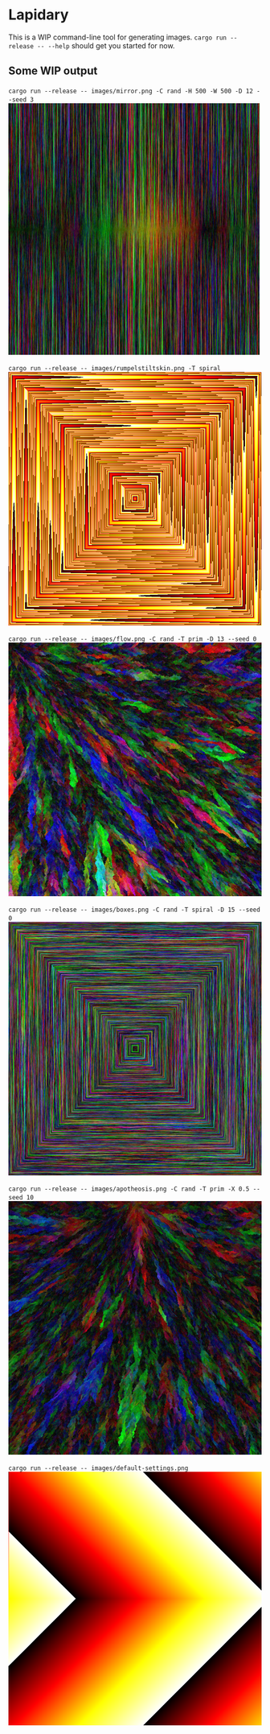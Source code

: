 # Lapidary
This is a WIP command-line tool for generating images. `cargo run --release -- --help` should get you started for now.

## Some WIP output
`cargo run --release -- images/mirror.png -C rand -H 500 -W 500 -D 12 --seed 3`
![Mirror](./images/mirror.png)

`cargo run --release -- images/rumpelstiltskin.png -T spiral`
![Rumpelstiltskin](./images/rumpelstiltskin.png)

`cargo run --release -- images/flow.png -C rand -T prim -D 13 --seed 0`
![Flow](./images/flow.png)

`cargo run --release -- images/boxes.png -C rand -T spiral -D 15 --seed 0`
![Boxes](./images/boxes.png)

`cargo run --release -- images/apotheosis.png -C rand -T prim -X 0.5 --seed 10`
![Apotheosis](./images/apotheosis.png)

`cargo run --release -- images/default-settings.png`
![Default](./images/default-settings.png)
